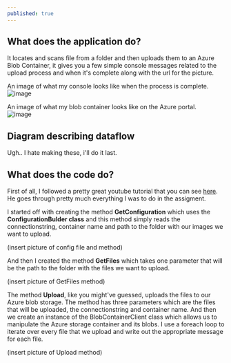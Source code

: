 ```yaml
---
published: true
---
```

## What does the application do?

It locates and scans file from a folder and then uploads them to an Azure Blob Container, it gives you a few simple console messages related to the upload process and when it's complete along with the url for the picture.  

An image of what my console looks like when the process is complete.  
![image](https://user-images.githubusercontent.com/70013388/136730809-cc89f7bf-98f5-4fce-b6ba-7710d965a22e.png)  


An image of what my blob container looks like on the Azure portal.  
![image](https://user-images.githubusercontent.com/70013388/136730998-abf782d1-4431-4316-be91-808dfe283178.png)  

## Diagram describing dataflow 

Ugh.. I hate making these, i'll do it last.

## What does the code do?

First of all, I followed a pretty great youtube tutorial that you can see [here](https://youtu.be/JZWaWAU548g). He goes through pretty much everything I was to do in the assigment.

I started off with creating the method **GetConfiguration** which uses the **ConfigurationBulder class** and this method simply reads the connectionstring, container name and path to the folder with our images we want to upload. 

(insert picture of config file and method)  

And then I created the method **GetFiles** which takes one parameter that will be the path to the folder with the files we want to upload.

(insert picture of GetFiles method)  

The method **Upload**, like you might've guessed, uploads the files to our Azure blob storage. The method has three parameters which are the files that will be uploaded, the connectionstring and container name.
And then we create an instance of the BlobContainerClient class which allows us to manipulate the Azure storage container and its blobs. I use a foreach loop to iterate over every file that we upload and write out the appropriate message for each file.

(insert picture of Upload method)  


